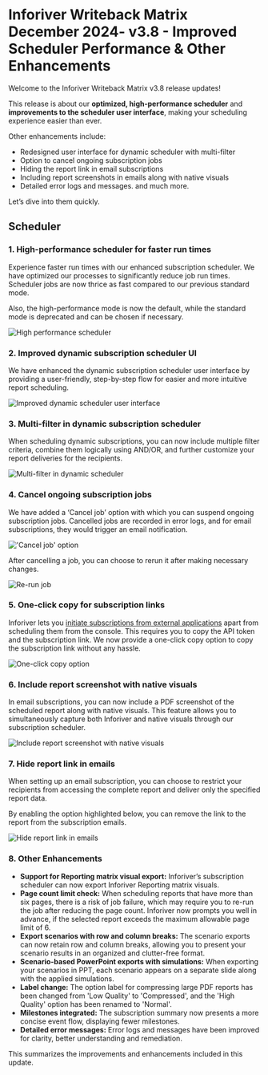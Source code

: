 # Inforiver Writeback Matrix December 2024- v3.8 - Improved Scheduler Performance & Other Enhancements

Welcome to the Inforiver Writeback Matrix v3.8 release updates!&#x20;

This release is about our **optimized, high-performance scheduler** and **improvements to the scheduler user interface**, making your scheduling experience easier than ever.

Other enhancements include:

* Redesigned user interface for dynamic scheduler with multi-filter&#x20;
* Option to cancel ongoing subscription jobs
* Hiding the report link in email subscriptions
* Including report screenshots in emails along with native visuals
* Detailed error logs and messages. and much more.

Let’s dive into them quickly.

## Scheduler

### 1. High-performance scheduler for faster run times

Experience faster run times with our enhanced subscription scheduler. We have optimized our processes to significantly reduce job run times. Scheduler jobs are now thrice as fast compared to our previous standard mode.&#x20;

Also, the high-performance mode is now the default, while the standard mode is deprecated and can be chosen if necessary.&#x20;

![High performance scheduler](../.gitbook/assets/0.png)

### 2. Improved dynamic subscription scheduler UI

We have enhanced the dynamic subscription scheduler user interface by providing a user-friendly, step-by-step flow for easier and more intuitive report scheduling.

![Improved dynamic scheduler user interface](../.gitbook/assets/1.png)

### 3. Multi-filter in dynamic subscription scheduler

When scheduling dynamic subscriptions, you can now include multiple filter criteria, combine them logically using AND/OR, and further customize your report deliveries for the recipients.

![Multi-filter in dynamic scheduler](../.gitbook/assets/2.png)

### 4. Cancel ongoing subscription jobs

We have added a ‘Cancel job’ option with which you can suspend ongoing subscription jobs. Cancelled jobs are recorded in error logs, and for email subscriptions, they would trigger an email notification.

!['Cancel job' option
](../.gitbook/assets/3.png)

After cancelling a job, you can choose to rerun it after making necessary changes.

![Re-run job](../.gitbook/assets/4.png)

### 5. One-click copy for subscription links

Inforiver lets you [initiate subscriptions from external applications](https://inforiver.com/blog/release-notes/inforiver-enterprise-2-9-8-updates/#Trigger-subscriptions) apart from scheduling them from the console. This requires you to copy the API token and the subscription link. We now provide a one-click copy option to copy the subscription link without any hassle.

![One-click copy option](../.gitbook/assets/5.png)

### 6. Include report screenshot with native visuals

In email subscriptions, you can now include a PDF screenshot of the scheduled report along with native visuals. This feature allows you to simultaneously capture both Inforiver and native visuals through our subscription scheduler.

![Include report screenshot with native visuals](../.gitbook/assets/6.png)

### 7. Hide report link in emails

When setting up an email subscription, you can choose to restrict your recipients from accessing the complete report and deliver only the specified report data.

By enabling the option highlighted below, you can remove the link to the report from the subscription emails.

![Hide report link in emails](../.gitbook/assets/7.png)

### 8. Other Enhancements

* **Support for Reporting matrix visual export:** Inforiver’s subscription scheduler can now export Inforiver Reporting matrix visuals.
* **Page count limit check:** When scheduling reports that have more than six pages, there is a risk of job failure, which may require you to re-run the job after reducing the page count. Inforiver now prompts you well in advance, if the selected report exceeds the maximum allowable page limit of 6.
* **Export scenarios with row and column breaks:** The scenario exports can now retain row and column breaks, allowing you to present your scenario results in an organized and clutter-free format.
* **Scenario-based PowerPoint exports with simulations:** When exporting your scenarios in PPT, each scenario appears on a separate slide along with the applied simulations.
* **Label change:** The option label for compressing large PDF reports has been changed from 'Low Quality' to 'Compressed', and the 'High Quality' option has been renamed to 'Normal'.
* **Milestones integrated:** The subscription summary now presents a more concise event flow, displaying fewer milestones.
* **Detailed error messages:** Error logs and messages have been improved for clarity, better understanding and remediation.

This summarizes the improvements and enhancements included in this update.
